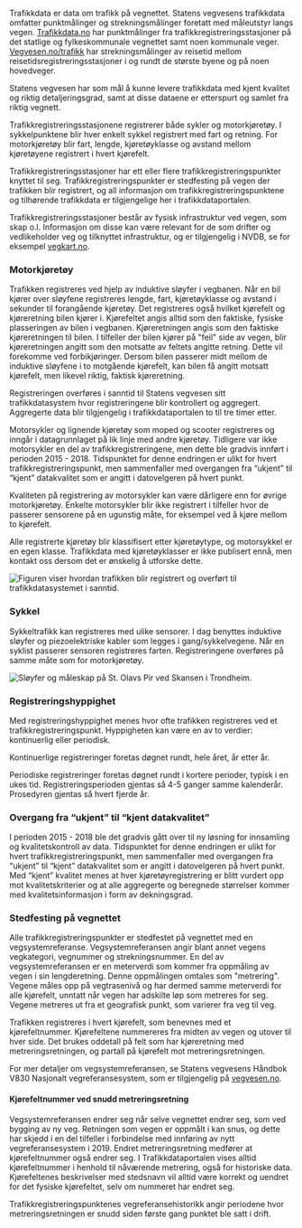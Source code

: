 Trafikkdata er data om trafikk på vegnettet. Statens vegvesens trafikkdata omfatter punktmålinger og strekningsmålinger foretatt med måleutstyr langs vegen. <a href="http://trafikkdata.no"  style="color: #44f55; text-decoration: underline;">Trafikkdata.no</a> har punktmålinger fra trafikkregistreringsstasjoner på det statlige og fylkeskommunale vegnettet samt noen kommunale veger. <a href="https://vegvesen.no/trafikk/"  style="color: #44f55; text-decoration: underline;">Vegvesen.no/trafikk</a> har strekningsmålinger av reisetid mellom reisetidsregistreringsstasjoner i og rundt de største byene og på noen hovedveger.

Statens vegvesen har som mål å kunne levere trafikkdata med kjent kvalitet og riktig detaljeringsgrad, samt at disse dataene er etterspurt og samlet fra riktig vegnett.

Trafikkregistreringsstasjonene registrerer både sykler og motorkjøretøy. I sykkelpunktene blir hver enkelt sykkel registrert med fart og retning. For motorkjøretøy blir fart, lengde, kjøretøyklasse og avstand mellom kjøretøyene registrert i hvert kjørefelt.

Trafikkregistreringsstasjoner har ett eller flere trafikkregistreringspunkter knyttet til seg. Trafikkregistreringspunkter er stedfesting på vegen der trafikken blir registrert, og all informasjon om trafikkregistreringspunktene og tilhørende trafikkdata er tilgjengelige her i trafikkdataportalen.

Trafikkregistreringsstasjoner består av fysisk infrastruktur ved vegen, som skap o.l. Informasjon om disse kan være relevant for de som drifter og vedlikeholder veg og tilknyttet infrastruktur, og er tilgjengelig i NVDB, se for eksempel <a href="http://vegkart.no"  style="color: #44f55; text-decoration: underline;">vegkart.no</a>. 

### Motorkjøretøy

Trafikken registreres ved hjelp av induktive sløyfer i vegbanen. Når en bil kjører over sløyfene registreres lengde, fart, kjøretøyklasse og avstand i sekunder til forangående kjøretøy. Det registreres også hvilket kjørefelt og kjøreretning bilen kjører i. Kjørefeltet angis alltid som den faktiske, fysiske plasseringen av bilen i vegbanen. Kjøreretningen angis som den faktiske kjøreretningen til bilen. I tilfeller der bilen kjører på "feil" side av vegen, blir kjøreretningen angitt som den motsatte av feltets angitte retning. Dette vil forekomme ved forbikjøringer. Dersom bilen passerer midt mellom de induktive sløyfene i to motgående kjørefelt, kan bilen få angitt motsatt kjørefelt, men likevel riktig, faktisk kjøreretning.

Registreringen overføres i sanntid til Statens vegvesen sitt trafikkdatasystem hvor registreringene blir kontrollert og aggregert. Aggregerte data blir tilgjengelig i trafikkdataportalen to til tre timer etter.

Motorsykler og lignende kjøretøy som moped og scooter registreres og inngår i datagrunnlaget på lik linje med andre kjøretøy. Tidligere var ikke motorsykler en del av trafikkregistreringene, men dette ble gradvis innført i perioden 2015 - 2018. Tidspunktet for denne endringen er ulikt for hvert trafikkregistreringspunkt, men sammenfaller med overgangen fra “ukjent” til “kjent” datakvalitet som er angitt i datovelgeren på hvert punkt.

Kvaliteten på registrering av motorsykler kan være dårligere enn for øvrige motorkjøretøy. Enkelte motorsykler blir ikke registrert i tilfeller hvor de passerer sensorene på en ugunstig måte, for eksempel ved å kjøre mellom to kjørefelt.

Alle registrerte kjøretøy blir klassifisert etter kjøretøytype, og motorsykkel er en egen klasse. Trafikkdata med kjøretøyklasser er ikke publisert ennå, men kontakt oss dersom det er ønskelig å utforske dette.

![Figuren viser hvordan trafikken blir registrert og overført til trafikkdatasystemet i sanntid.](images/data-collection.png)

### Sykkel

Sykkeltrafikk kan registreres med ulike sensorer. I dag benyttes induktive sløyfer og piezoelektriske kabler som legges i gang/sykkelvegene. Når en syklist passerer sensoren registreres farten. Registreringene overføres på samme måte som for motorkjøretøy.

![Sløyfer og måleskap på St. Olavs Pir ved Skansen i Trondheim.](images/loop-and-datalogger.png)

### Registreringshyppighet

Med registreringshyppighet menes hvor ofte trafikken registreres ved et trafikkregistreringspunkt. Hyppigheten kan være en av to verdier: kontinuerlig eller periodisk.

Kontinuerlige registreringer foretas døgnet rundt, hele året, år etter år.

Periodiske registreringer foretas døgnet rundt i kortere perioder, typisk i en ukes tid. Registreringsperioden gjentas så 4-5 ganger samme kalenderår. Prosedyren gjentas så hvert fjerde år.

### Overgang fra “ukjent” til “kjent datakvalitet”

I perioden 2015 - 2018 ble det gradvis gått over til ny løsning for innsamling og kvalitetskontroll av data. Tidspunktet for denne endringen er ulikt for hvert trafikkregistreringspunkt, men sammenfaller med overgangen fra “ukjent” til “kjent” datakvalitet som er angitt i datovelgeren på hvert punkt. Med “kjent” kvalitet menes at hver kjøretøyregistrering er blitt vurdert opp mot kvalitetskriterier og at alle aggregerte og beregnede størrelser kommer med kvalitetsinformasjon i form av dekningsgrad.

### Stedfesting på vegnettet

Alle trafikkregistreringspunkter er stedfestet på vegnettet med en vegsystemreferanse. Vegsystemreferansen angir blant annet vegens vegkategori, vegnummer og strekningsnummer. En del av vegsystemreferansen er en meterverdi som kommer fra oppmåling av vegen i sin lengderetning. Denne oppmålingen omtales som "metrering". Vegene måles opp på vegtrasenivå og har dermed samme meterverdi for alle kjørefelt, unntatt når vegen har adskilte løp som metreres for seg. Vegene metreres ut fra et geografisk punkt, som varierer fra veg til veg.

Trafikken registreres i hvert kjørefelt, som benevnes med et kjørefeltnummer. Kjørefeltene nummereres fra midten av vegen og utover til hver side. Det brukes oddetall på felt som har kjøreretning med metreringsretningen, og partall på kjørefelt mot metreringsretningen.

For mer detaljer om vegsystemreferansen, se Statens vegvesens Håndbok V830 Nasjonalt vegreferansesystem, som er tilgjengelig på <a href="https://www.vegvesen.no/fag/publikasjoner/handboker"  style="color: #44f55; text-decoration: underline;">vegvesen.no</a>. 

#### Kjørefeltnummer ved snudd metreringsretning

Vegsystemreferansen endrer seg når selve vegnettet endrer seg, som ved bygging av ny veg. Retningen som vegen er oppmålt i kan snus, og dette har skjedd i en del tilfeller i forbindelse med innføring av nytt vegreferansesystem i 2019. Endret metreringsretning medfører at kjørefeltnummer også endrer seg. I Trafikkdataportalen vises alltid kjørefeltnummer i henhold til nåværende metrering, også for historiske data. Kjørefeltenes beskrivelser med stedsnavn vil alltid være korrekt og uendret for det fysiske kjørefeltet, selv om nummeret har endret seg.

Trafikkregistreringspunktenes vegreferansehistorikk angir periodene hvor metreringsretningen er snudd siden første gang punktet ble satt i drift.
